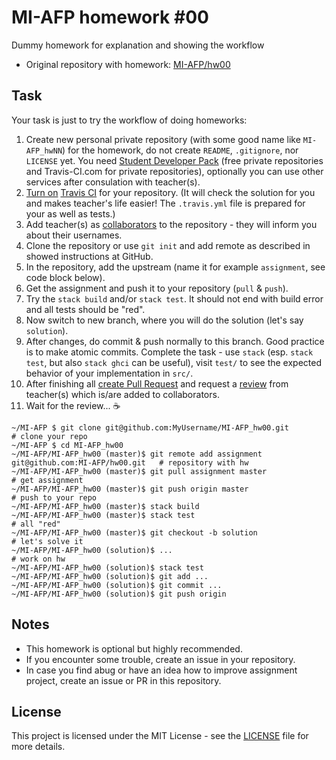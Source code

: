 # MI-AFP homework #00

Dummy homework for explanation and showing the workflow

* Original repository with homework: [MI-AFP/hw00](https://github.com/MI-AFP/hw00) 

## Task

Your task is just to try the workflow of doing homeworks:

1. Create new personal private repository (with some good name like `MI-AFP_hwNN`) for the homework, do not create `README`, `.gitignore`, nor `LICENSE` yet. You need [Student Developer Pack](https://education.github.com/pack) (free private repositories and Travis-CI.com for private repositories), optionally you can use other services after consulation with teacher(s).
2. [Turn on](https://docs.travis-ci.com/user/getting-started/) [Travis CI](https://travis-ci.com) for your repository. (It will check the solution for you and makes teacher's life easier! The `.travis.yml` file is prepared for your as well as tests.)
3. Add teacher(s) as [collaborators](https://help.github.com/articles/inviting-collaborators-to-a-personal-repository/) to the repository - they will inform you about their usernames.
4. Clone the repository or use `git init` and add remote as described in showed instructions at GitHub.
5. In the repository, add the upstream (name it for example `assignment`, see code block below).
6. Get the assignment and push it to your repository (`pull` & `push`).
7. Try the `stack build` and/or `stack test`. It should not end with build error and all tests should be "red".
8. Now switch to new branch, where you will do the solution (let's say `solution`).
9. After changes, do commit & push normally to this branch. Good practice is to make atomic commits. Complete the task - use `stack` (esp. `stack test`, but also `stack ghci` can be useful), visit `test/` to see the expected behavior of your implementation in `src/`.
10. After finishing all [create Pull Request](https://help.github.com/articles/creating-a-pull-request/) and request a [review](https://help.github.com/articles/about-pull-request-reviews/) from teacher(s) which is/are added to collaborators.
11. Wait for the review... :coffee:

```
~/MI-AFP $ git clone git@github.com:MyUsername/MI-AFP_hw00.git                            # clone your repo
~/MI-AFP $ cd MI-AFP_hw00
~/MI-AFP/MI-AFP_hw00 (master)$ git remote add assignment git@github.com:MI-AFP/hw00.git   # repository with hw
~/MI-AFP/MI-AFP_hw00 (master)$ git pull assignment master                                 # get assignment
~/MI-AFP/MI-AFP_hw00 (master)$ git push origin master                                     # push to your repo
~/MI-AFP/MI-AFP_hw00 (master)$ stack build
~/MI-AFP/MI-AFP_hw00 (master)$ stack test                                                 # all "red"
~/MI-AFP/MI-AFP_hw00 (master)$ git checkout -b solution                                   # let's solve it
~/MI-AFP/MI-AFP_hw00 (solution)$ ...                                                      # work on hw
~/MI-AFP/MI-AFP_hw00 (solution)$ stack test
~/MI-AFP/MI-AFP_hw00 (solution)$ git add ...
~/MI-AFP/MI-AFP_hw00 (solution)$ git commit ...
~/MI-AFP/MI-AFP_hw00 (solution)$ git push origin
```

## Notes 

 * This homework is optional but highly recommended.
 * If you encounter some trouble, create an issue in your repository.
 * In case you find abug or have an idea how to improve assignment project, create an issue or PR in this repository.

## License

This project is licensed under the MIT License - see the [LICENSE](LICENSE) file for more details.
